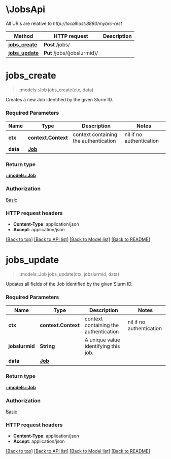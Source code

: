 # \JobsApi

All URIs are relative to *http://localhost:8880/mybrc-rest*

Method | HTTP request | Description
------------- | ------------- | -------------
[**jobs_create**](JobsApi.md#jobs_create) | **Post** /jobs/ | 
[**jobs_update**](JobsApi.md#jobs_update) | **Put** /jobs/{jobslurmid}/ | 


# **jobs_create**
> ::models::Job jobs_create(ctx, data)


Creates a new Job identified by the given Slurm ID.

### Required Parameters

Name | Type | Description  | Notes
------------- | ------------- | ------------- | -------------
 **ctx** | **context.Context** | context containing the authentication | nil if no authentication
  **data** | [**Job**](Job.md)|  | 

### Return type

[**::models::Job**](Job.md)

### Authorization

[Basic](../README.md#Basic)

### HTTP request headers

 - **Content-Type**: application/json
 - **Accept**: application/json

[[Back to top]](#) [[Back to API list]](../README.md#documentation-for-api-endpoints) [[Back to Model list]](../README.md#documentation-for-models) [[Back to README]](../README.md)

# **jobs_update**
> ::models::Job jobs_update(ctx, jobslurmid, data)


Updates all fields of the Job identified by the given Slurm ID.

### Required Parameters

Name | Type | Description  | Notes
------------- | ------------- | ------------- | -------------
 **ctx** | **context.Context** | context containing the authentication | nil if no authentication
  **jobslurmid** | **String**| A unique value identifying this job. | 
  **data** | [**Job**](Job.md)|  | 

### Return type

[**::models::Job**](Job.md)

### Authorization

[Basic](../README.md#Basic)

### HTTP request headers

 - **Content-Type**: application/json
 - **Accept**: application/json

[[Back to top]](#) [[Back to API list]](../README.md#documentation-for-api-endpoints) [[Back to Model list]](../README.md#documentation-for-models) [[Back to README]](../README.md)

